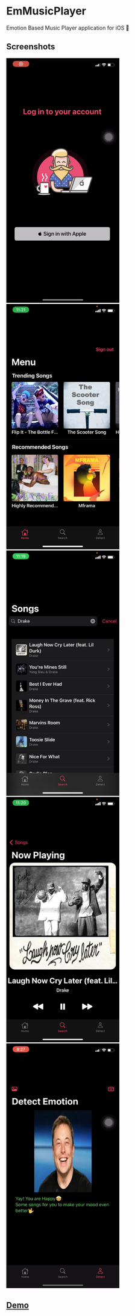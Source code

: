 # EmMusicPlayer

Emotion Based Music Player application for iOS 🎵

## Screenshots

<img src="https://github.com/Rohan-cod/EmMusicPlayer/blob/main/Screenshots/Login.PNG" width="300"> <img src="https://github.com/Rohan-cod/EmMusicPlayer/blob/main/Screenshots/Home.JPG" width="300"> <img src="https://github.com/Rohan-cod/EmMusicPlayer/blob/main/Screenshots/Search.JPG" width="300"> <img src="https://github.com/Rohan-cod/EmMusicPlayer/blob/main/Screenshots/Player.JPG" width="300"> <img src="https://github.com/Rohan-cod/EmMusicPlayer/blob/main/Screenshots/Detect.PNG" width="300">

## [Demo](https://drive.google.com/file/d/1dI_puCLCgx8ZhoPNfFIisEqRdtY8IbZM/view?usp=sharing)
